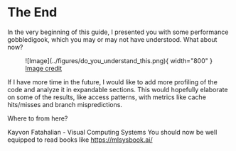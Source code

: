 # The End

In the very beginning of this guide, I presented you with some performance gobbledigook, which you may or may
not have understood. What about now?

<figure markdown>
![Image](../figures/do_you_understand_this.png){ width="800" }
<figcaption>
<a href="https://burn.dev/docs/burn/"> Image credit </a>
</figcaption>
</figure>

If I have more time in the future, I would like to add more profiling of the code and analyze it in expandable
sections. This would hopefully elaborate on some of the results, like access patterns, with metrics like
cache hits/misses and branch mispredictions.

Where to from here?

Kayvon Fatahalian - Visual Computing Systems
You should now be well equipped to read books like https://mlsysbook.ai/